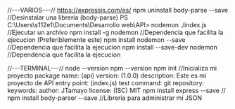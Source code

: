 //---VARIOS---//
https://expressjs.com/es/
npm uninstall body-parse --save //Desinstalar una libreria (body-parse)
PS C:\Users\s112e1\Documents\Desarrollo web\API> nodemon ./index.js //Ejecutar un archivo
npm install -g nodemon //Dependencia que facilita la ejecucion (Preferiblemente este)
npm install nodemon --save //Dependencia que facilita la ejecucion
npm install --save-dev nodemon //Dependencia que facilita la ejecucion

//---TERMINAL---//
node --version
npm --version
npm init //Inicializa mi proyecto
package name: (api)
version: (1.0.0)
description: Este es mi proyecto de API
entry point: (index.js)
test command:
git repository:
keywords:
author: JTamayo
license: (ISC) MIT
npm install express --save //
npm install body-parser --save //Libreria para administrar mi JSON